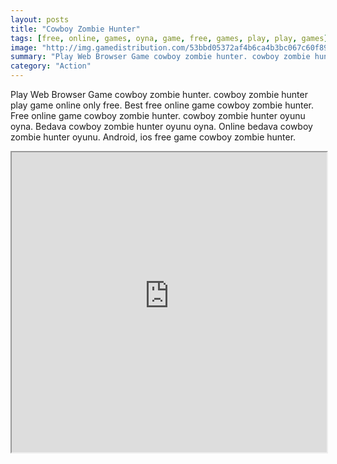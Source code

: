 ```yaml
---
layout: posts
title: "Cowboy Zombie Hunter"
tags: [free, online, games, oyna, game, free, games, play, play, games]
image: "http://img.gamedistribution.com/53bbd05372af4b6ca4b3bc067c60f89b.jpg"
summary: "Play Web Browser Game cowboy zombie hunter. cowboy zombie hunter play game online only free. Best free online game cowboy zombie hunter. Free online game cowboy zombie hunter. cowboy zombie hunter oyunu oyna. Bedava cowboy zombie hunter oyunu oyna. Online bedava cowboy zombie hunter oyunu. Android, ios free game cowboy zombie hunter."
category: "Action"
---
```


Play Web Browser Game cowboy zombie hunter. cowboy zombie hunter play game online only free. Best free online game cowboy zombie hunter. Free online game cowboy zombie hunter. cowboy zombie hunter oyunu oyna. Bedava cowboy zombie hunter oyunu oyna. Online bedava cowboy zombie hunter oyunu. Android, ios free game cowboy zombie hunter.

<iframe width="100%" height="480px;" src="http://flash.gamedistribution.com?game=53bbd05372af4b6ca4b3bc067c60f89b"></iframe>